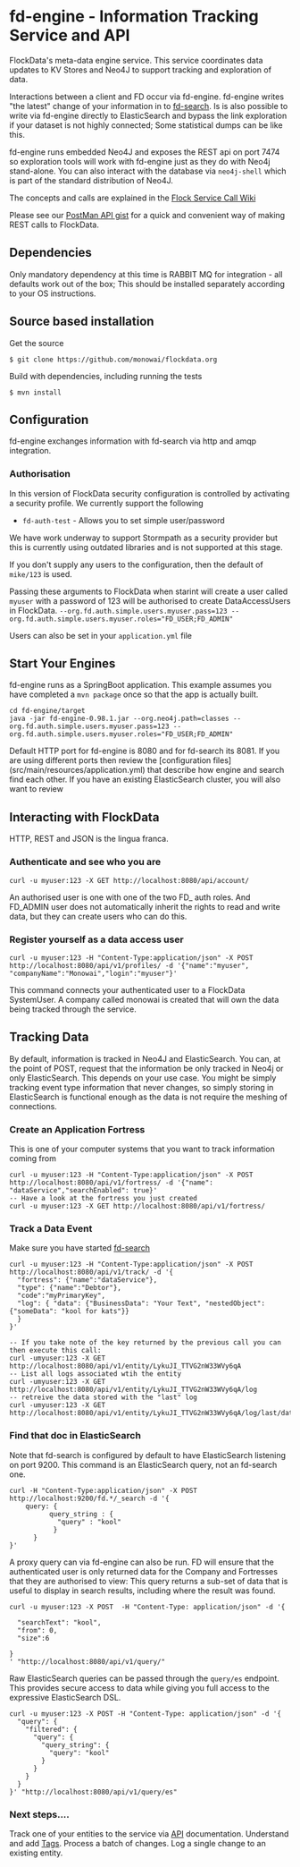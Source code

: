 fd-engine  - Information Tracking Service and API
===========
FlockData's meta-data engine service. This service coordinates data updates to KV Stores and Neo4J to support tracking and exploration of data.

Interactions between a client and FD occur via fd-engine. fd-engine writes "the latest" change of your information in to [fd-search](../fd-search). Is is also possible to write via fd-engine directly to ElasticSearch and bypass the link exploration if your dataset is not highly connected;  Some statistical dumps can be like this.

fd-engine runs embedded Neo4J and exposes the REST api on port 7474 so exploration tools will work with fd-engine just as they do with Neo4j stand-alone. You can also interact with the database via `neo4j-shell` which is part of the standard distribution of Neo4J.

The concepts and calls are explained in the [Flock Service Call Wiki](http://www.monowai.com/wiki/pages/viewpage.action?pageId=13172790)

Please see our [PostMan API gist](../fd.api-postman.json)  for a quick and convenient way of making REST calls to FlockData.

## Dependencies
Only mandatory dependency at this time is RABBIT MQ for integration - all defaults work out of the box; This should be installed separately according to your OS instructions.

## Source based installation
Get the source
```
$ git clone https://github.com/monowai/flockdata.org
```

Build with dependencies, including running the tests
```
$ mvn install
```

## Configuration
fd-engine exchanges information with fd-search via http and amqp integration.

### Authorisation
In this version of FlockData security configuration is controlled by activating a security profile. We currently support the following
* `fd-auth-test` - Allows you to set simple user/password

We have work underway to support Stormpath as a security provider but this is currently using outdated libraries and is not supported at this stage.

If you don't supply any users to the configuration, then the default of `mike/123` is used.

Passing these arguments to FlockData when starint will create a user called `myuser` with a password of 123 will be authorised to create DataAccessUsers in FlockData.
    `--org.fd.auth.simple.users.myuser.pass=123 --org.fd.auth.simple.users.myuser.roles="FD_USER;FD_ADMIN"`

Users can also be set in your `application.yml` file


## Start Your Engines
fd-engine runs as a SpringBoot application. This example assumes you have completed a `mvn package` once so that the app is actually built.

```
cd fd-engine/target
java -jar fd-engine-0.98.1.jar --org.neo4j.path=classes --org.fd.auth.simple.users.myuser.pass=123 --org.fd.auth.simple.users.myuser.roles="FD_USER;FD_ADMIN"
```

Default HTTP port for fd-engine is 8080 and for fd-search its 8081. If you are using different ports then review the [configuration files] (src/main/resources/application.yml) that describe how engine and search find each other. If you have an existing ElasticSearch cluster, you will also want to review

## Interacting with FlockData
HTTP, REST and JSON is the lingua franca.

### Authenticate and see who you are
```
curl -u myuser:123 -X GET http://localhost:8080/api/account/
```
An authorised user is one with one of the two FD_ auth roles. And FD_ADMIN user does not automatically inherit the rights to read and write data, but they can create users who can do this.

### Register yourself as a data access user
```
curl -u myuser:123 -H "Content-Type:application/json" -X POST http://localhost:8080/api/v1/profiles/ -d '{"name":"myuser", "companyName":"Monowai","login":"myuser"}'
```
This command connects your authenticated user to a FlockData SystemUser. A company called monowai is created that will own the data being tracked through the service.

## Tracking Data
By default, information is tracked in Neo4J and ElasticSearch. You can, at the point of POST, request that the information be only tracked in Neo4j or only ElasticSearch. This depends on your use case. You might be simply tracking event type information that never changes, so simply storing in ElasticSearch is functional enough as the data is not require the meshing of connections.

### Create an Application Fortress
This is one of your computer systems that you want to track information coming from
```
curl -u myuser:123 -H "Content-Type:application/json" -X POST http://localhost:8080/api/v1/fortress/ -d '{"name": "dataService","searchEnabled": true}'
-- Have a look at the fortress you just created
curl -u myuser:123 -X GET http://localhost:8080/api/v1/fortress/
```
### Track a Data Event
Make sure you have started [fd-search](../fd-search)
```
curl -u myuser:123 -H "Content-Type:application/json" -X POST http://localhost:8080/api/v1/track/ -d '{
  "fortress": {"name":"dataService"},
  "type": {"name":"Debtor"},
  "code":"myPrimaryKey",
  "log": { "data": {"BusinessData": "Your Text", "nestedObject": {"someData": "kool for kats"}}
  }
}'

-- If you take note of the key returned by the previous call you can then execute this call:
curl -umyuser:123 -X GET http://localhost:8080/api/v1/entity/LykuJI_TTVG2nW33WVy6qA
-- List all logs associated wtih the entity
curl -umyuser:123 -X GET http://localhost:8080/api/v1/entity/LykuJI_TTVG2nW33WVy6qA/log
-- retreive the data stored with the "last" log
curl -umyuser:123 -X GET http://localhost:8080/api/v1/entity/LykuJI_TTVG2nW33WVy6qA/log/last/data

```
### Find that doc in ElasticSearch
Note that fd-search is configured by default to have ElasticSearch listening on port 9200. This command is an ElasticSearch query, not an fd-search one.

```
curl -H "Content-Type:application/json" -X POST http://localhost:9200/fd.*/_search -d '{
    query: {
          query_string : {
            "query" : "kool"
           }
      }
}'
````

A proxy query can via fd-engine can also be run. FD will ensure that the authenticated user is only returned data for the Company and Fortresses that they are authorised to view:
This query returns a sub-set of data that is useful to display in search results, including where the result was found.

```
curl -u myuser:123 -X POST  -H "Content-Type: application/json" -d '{

  "searchText": "kool",
  "from": 0,
  "size":6

}
' "http://localhost:8080/api/v1/query/"
```
Raw ElasticSearch queries can be passed through the `query/es` endpoint. This provides secure access to data while giving you
full access to the expressive ElasticSearch DSL.

```
curl -u myuser:123 -X POST -H "Content-Type: application/json" -d '{
  "query": {
    "filtered": {
      "query": {
        "query_string": {
          "query": "kool"
        }
      }
    }
  }
}' "http://localhost:8080/api/v1/query/es"
```

### Next steps....
Track one of your entities to the service via [API](http://www.monowai.com/wiki/pages/viewpage.action?pageId=13172790) documentation. Understand and add [Tags](http://www.monowai.com/wiki/pages/viewpage.action?pageId=13172831). Process a batch of changes. Log a single change to an existing entity.
